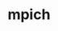 ---
title: "mpich"
layout: cache
categories: [package, develop-2024-05-26]
meta: {"versions": ["4.0.3", "4.2.1"], "compilers": ["gcc@=11.4.0", "gcc@=12.3.0", "gcc@=7.3.1", "gcc@=7.5.0", "gcc@=9.4.0", "oneapi@=2024.0.0"], "oss": ["amzn2", "ubuntu18.04", "ubuntu20.04", "ubuntu22.04"], "platforms": ["linux"], "targets": ["aarch64", "neoverse_n1", "neoverse_v1", "neoverse_v2", "ppc64le", "x86_64_v3"], "stacks": ["aws-isc", "aws-isc-aarch64", "aws-pcluster-neoverse_v1", "build_systems", "e4s", "e4s-neoverse-v2", "e4s-neoverse_v1", "e4s-oneapi", "e4s-power", "e4s-rocm-external", "root", "tutorial"], "num_specs": 25, "num_specs_by_stack": {"aws-isc-aarch64": 2, "root": 25, "aws-pcluster-neoverse_v1": 2, "aws-isc": 1, "e4s-power": 3, "build_systems": 1, "e4s-neoverse_v1": 3, "e4s-neoverse-v2": 3, "e4s": 4, "e4s-rocm-external": 1, "e4s-oneapi": 3, "tutorial": 2}}
spec_details: [{"hash": "67oyihdqssl6lvx5pbufzft24cxsnkck", "compiler": "gcc@=7.3.1", "versions": ["4.2.1"], "os": "amzn2", "platform": "linux", "target": "aarch64", "variants": ["~argobots", "build_system=autotools", "~cuda", "datatype-engine=auto", "device=ch4", "+fortran", "+hwloc", "+hydra", "+libxml2", "netmod=ofi", "+pci", "pmi=default", "~rocm", "+romio", "~slurm", "~vci", "~verbs", "~wrapperrpath", "~xpmem"], "stacks": ["aws-isc-aarch64", "root"], "size": "-", "tarball": "https://binaries.spack.io/releases/develop-2024-05-26/build_cache/linux-amzn2-aarch64/gcc-7.3.1/mpich-4.2.1/linux-amzn2-aarch64-gcc-7.3.1-mpich-4.2.1-67oyihdqssl6lvx5pbufzft24cxsnkck.spack"}, {"hash": "xfe7xdmdc734cdvuypiippkbse723czw", "compiler": "gcc@=12.3.0", "versions": ["4.2.1"], "os": "amzn2", "platform": "linux", "target": "neoverse_n1", "variants": ["~argobots", "build_system=autotools", "~cuda", "datatype-engine=auto", "device=ch4", "+fortran", "+hwloc", "+hydra", "+libxml2", "netmod=ofi", "+pci", "pmi=pmi2", "~rocm", "+romio", "+slurm", "~vci", "~verbs", "+wrapperrpath", "~xpmem"], "stacks": ["root", "aws-pcluster-neoverse_v1"], "size": "-", "tarball": "https://binaries.spack.io/releases/develop-2024-05-26/build_cache/linux-amzn2-neoverse_n1/gcc-12.3.0/mpich-4.2.1/linux-amzn2-neoverse_n1-gcc-12.3.0-mpich-4.2.1-xfe7xdmdc734cdvuypiippkbse723czw.spack"}, {"hash": "ag3vlgxayavst5biyidn7kkwj2tavwij", "compiler": "gcc@=7.3.1", "versions": ["4.2.1"], "os": "amzn2", "platform": "linux", "target": "neoverse_n1", "variants": ["~argobots", "build_system=autotools", "~cuda", "datatype-engine=auto", "device=ch4", "+fortran", "+hwloc", "+hydra", "+libxml2", "netmod=ofi", "+pci", "pmi=default", "~rocm", "+romio", "~slurm", "~vci", "~verbs", "~wrapperrpath", "~xpmem"], "stacks": ["aws-isc-aarch64", "root"], "size": "-", "tarball": "https://binaries.spack.io/releases/develop-2024-05-26/build_cache/linux-amzn2-neoverse_n1/gcc-7.3.1/mpich-4.2.1/linux-amzn2-neoverse_n1-gcc-7.3.1-mpich-4.2.1-ag3vlgxayavst5biyidn7kkwj2tavwij.spack"}, {"hash": "7ub72zpjypn2vel6vgg3m4ah4zd6k7k7", "compiler": "gcc@=12.3.0", "versions": ["4.2.1"], "os": "amzn2", "platform": "linux", "target": "neoverse_v1", "variants": ["~argobots", "build_system=autotools", "~cuda", "datatype-engine=auto", "device=ch4", "+fortran", "+hwloc", "+hydra", "+libxml2", "netmod=ofi", "+pci", "pmi=pmi2", "~rocm", "+romio", "+slurm", "~vci", "~verbs", "+wrapperrpath", "~xpmem"], "stacks": ["root", "aws-pcluster-neoverse_v1"], "size": "-", "tarball": "https://binaries.spack.io/releases/develop-2024-05-26/build_cache/linux-amzn2-neoverse_v1/gcc-12.3.0/mpich-4.2.1/linux-amzn2-neoverse_v1-gcc-12.3.0-mpich-4.2.1-7ub72zpjypn2vel6vgg3m4ah4zd6k7k7.spack"}, {"hash": "7ua7fegjtpbgqivjhceuhami3wkecijg", "compiler": "gcc@=7.3.1", "versions": ["4.2.1"], "os": "amzn2", "platform": "linux", "target": "x86_64_v3", "variants": ["~argobots", "build_system=autotools", "~cuda", "datatype-engine=auto", "device=ch4", "+fortran", "+hwloc", "+hydra", "+libxml2", "netmod=ofi", "+pci", "pmi=default", "~rocm", "+romio", "~slurm", "~vci", "~verbs", "~wrapperrpath", "~xpmem"], "stacks": ["aws-isc", "root"], "size": "-", "tarball": "https://binaries.spack.io/releases/develop-2024-05-26/build_cache/linux-amzn2-x86_64_v3/gcc-7.3.1/mpich-4.2.1/linux-amzn2-x86_64_v3-gcc-7.3.1-mpich-4.2.1-7ua7fegjtpbgqivjhceuhami3wkecijg.spack"}, {"hash": "77m44p73ttaphlgamwyqahwzolw4eim5", "compiler": "gcc@=9.4.0", "versions": ["4.2.1"], "os": "ubuntu20.04", "platform": "linux", "target": "ppc64le", "variants": ["~argobots", "build_system=autotools", "~cuda", "datatype-engine=auto", "device=ch4", "+fortran", "~hwloc", "+hydra", "+libxml2", "netmod=ofi", "+pci", "pmi=default", "~rocm", "+romio", "~slurm", "~vci", "~verbs", "~wrapperrpath", "~xpmem"], "stacks": ["root", "e4s-power"], "size": "-", "tarball": "https://binaries.spack.io/releases/develop-2024-05-26/build_cache/linux-ubuntu20.04-ppc64le/gcc-9.4.0/mpich-4.2.1/linux-ubuntu20.04-ppc64le-gcc-9.4.0-mpich-4.2.1-77m44p73ttaphlgamwyqahwzolw4eim5.spack"}, {"hash": "nqizg2rsdhimvpdqv4ns6nh565ajkhlq", "compiler": "gcc@=9.4.0", "versions": ["4.2.1"], "os": "ubuntu20.04", "platform": "linux", "target": "ppc64le", "variants": ["~argobots", "build_system=autotools", "~cuda", "datatype-engine=auto", "device=ch4", "+fortran", "~hwloc", "+hydra", "+libxml2", "netmod=ofi", "+pci", "pmi=default", "~rocm", "+romio", "~slurm", "~vci", "~verbs", "~wrapperrpath", "~xpmem"], "stacks": ["root", "e4s-power"], "size": "-", "tarball": "https://binaries.spack.io/releases/develop-2024-05-26/build_cache/linux-ubuntu20.04-ppc64le/gcc-9.4.0/mpich-4.2.1/linux-ubuntu20.04-ppc64le-gcc-9.4.0-mpich-4.2.1-nqizg2rsdhimvpdqv4ns6nh565ajkhlq.spack"}, {"hash": "hdmxwsspag24htwwezex2di3e6ucwaxv", "compiler": "gcc@=7.5.0", "versions": ["4.2.1"], "os": "ubuntu18.04", "platform": "linux", "target": "x86_64_v3", "variants": ["~argobots", "build_system=autotools", "~cuda", "datatype-engine=auto", "device=ch4", "~fortran", "+hwloc", "+hydra", "+libxml2", "netmod=ofi", "+pci", "pmi=default", "~rocm", "+romio", "~slurm", "~vci", "~verbs", "+wrapperrpath", "~xpmem"], "stacks": ["root", "build_systems"], "size": "-", "tarball": "https://binaries.spack.io/releases/develop-2024-05-26/build_cache/linux-ubuntu18.04-x86_64_v3/gcc-7.5.0/mpich-4.2.1/linux-ubuntu18.04-x86_64_v3-gcc-7.5.0-mpich-4.2.1-hdmxwsspag24htwwezex2di3e6ucwaxv.spack"}, {"hash": "h6ciib57fitpnrl3m227sodwxmotperf", "compiler": "gcc@=9.4.0", "versions": ["4.0.3"], "os": "ubuntu20.04", "platform": "linux", "target": "ppc64le", "variants": ["~argobots", "build_system=autotools", "~cuda", "datatype-engine=auto", "device=ch4", "+fortran", "~hwloc", "+hydra", "+libxml2", "netmod=ofi", "patches=db4173c,de0de41", "+pci", "pmi=default", "~rocm", "+romio", "~slurm", "~vci", "~verbs", "~wrapperrpath", "~xpmem"], "stacks": ["root", "e4s-power"], "size": "-", "tarball": "https://binaries.spack.io/releases/develop-2024-05-26/build_cache/linux-ubuntu20.04-ppc64le/gcc-9.4.0/mpich-4.0.3/linux-ubuntu20.04-ppc64le-gcc-9.4.0-mpich-4.0.3-h6ciib57fitpnrl3m227sodwxmotperf.spack"}, {"hash": "e6wbpm77lajyb5f7gmsyhemdrngu5hkh", "compiler": "gcc@=11.4.0", "versions": ["4.2.1"], "os": "ubuntu22.04", "platform": "linux", "target": "neoverse_v1", "variants": ["~argobots", "build_system=autotools", "~cuda", "datatype-engine=auto", "device=ch4", "+fortran", "~hwloc", "+hydra", "+libxml2", "netmod=ofi", "+pci", "pmi=default", "~rocm", "+romio", "~slurm", "~vci", "~verbs", "~wrapperrpath", "~xpmem"], "stacks": ["e4s-neoverse_v1", "root"], "size": "-", "tarball": "https://binaries.spack.io/releases/develop-2024-05-26/build_cache/linux-ubuntu22.04-neoverse_v1/gcc-11.4.0/mpich-4.2.1/linux-ubuntu22.04-neoverse_v1-gcc-11.4.0-mpich-4.2.1-e6wbpm77lajyb5f7gmsyhemdrngu5hkh.spack"}, {"hash": "pzgebrwhxl6auhfnt2l5zrlxomvjt6j6", "compiler": "gcc@=11.4.0", "versions": ["4.2.1"], "os": "ubuntu22.04", "platform": "linux", "target": "neoverse_v1", "variants": ["~argobots", "build_system=autotools", "~cuda", "datatype-engine=auto", "device=ch4", "+fortran", "~hwloc", "+hydra", "+libxml2", "netmod=ofi", "+pci", "pmi=default", "~rocm", "+romio", "~slurm", "~vci", "~verbs", "~wrapperrpath", "~xpmem"], "stacks": ["e4s-neoverse_v1", "root"], "size": "-", "tarball": "https://binaries.spack.io/releases/develop-2024-05-26/build_cache/linux-ubuntu22.04-neoverse_v1/gcc-11.4.0/mpich-4.2.1/linux-ubuntu22.04-neoverse_v1-gcc-11.4.0-mpich-4.2.1-pzgebrwhxl6auhfnt2l5zrlxomvjt6j6.spack"}, {"hash": "frgqrlzv7m75bjpon2fdb4ff7hw2sk6l", "compiler": "gcc@=11.4.0", "versions": ["4.0.3"], "os": "ubuntu22.04", "platform": "linux", "target": "neoverse_v1", "variants": ["~argobots", "build_system=autotools", "~cuda", "datatype-engine=auto", "device=ch4", "+fortran", "~hwloc", "+hydra", "+libxml2", "netmod=ofi", "patches=db4173c,de0de41", "+pci", "pmi=default", "~rocm", "+romio", "~slurm", "~vci", "~verbs", "~wrapperrpath", "~xpmem"], "stacks": ["e4s-neoverse_v1", "root"], "size": "-", "tarball": "https://binaries.spack.io/releases/develop-2024-05-26/build_cache/linux-ubuntu22.04-neoverse_v1/gcc-11.4.0/mpich-4.0.3/linux-ubuntu22.04-neoverse_v1-gcc-11.4.0-mpich-4.0.3-frgqrlzv7m75bjpon2fdb4ff7hw2sk6l.spack"}, {"hash": "cf3yhyitglqwvpppmxzn4lgzh6oip4fv", "compiler": "gcc@=11.4.0", "versions": ["4.2.1"], "os": "ubuntu22.04", "platform": "linux", "target": "neoverse_v2", "variants": ["~argobots", "build_system=autotools", "~cuda", "datatype-engine=auto", "device=ch4", "+fortran", "~hwloc", "+hydra", "+libxml2", "netmod=ofi", "+pci", "pmi=default", "~rocm", "+romio", "~slurm", "~vci", "~verbs", "~wrapperrpath", "~xpmem"], "stacks": ["e4s-neoverse-v2", "root"], "size": "-", "tarball": "https://binaries.spack.io/releases/develop-2024-05-26/build_cache/linux-ubuntu22.04-neoverse_v2/gcc-11.4.0/mpich-4.2.1/linux-ubuntu22.04-neoverse_v2-gcc-11.4.0-mpich-4.2.1-cf3yhyitglqwvpppmxzn4lgzh6oip4fv.spack"}, {"hash": "6pot7nilzwmhle2yjjffkvzpokxzaksy", "compiler": "gcc@=11.4.0", "versions": ["4.2.1"], "os": "ubuntu22.04", "platform": "linux", "target": "neoverse_v2", "variants": ["~argobots", "build_system=autotools", "~cuda", "datatype-engine=auto", "device=ch4", "+fortran", "~hwloc", "+hydra", "+libxml2", "netmod=ofi", "+pci", "pmi=default", "~rocm", "+romio", "~slurm", "~vci", "~verbs", "~wrapperrpath", "~xpmem"], "stacks": ["e4s-neoverse-v2", "root"], "size": "-", "tarball": "https://binaries.spack.io/releases/develop-2024-05-26/build_cache/linux-ubuntu22.04-neoverse_v2/gcc-11.4.0/mpich-4.2.1/linux-ubuntu22.04-neoverse_v2-gcc-11.4.0-mpich-4.2.1-6pot7nilzwmhle2yjjffkvzpokxzaksy.spack"}, {"hash": "p5jcs6hyedempzljiz466gyzr4d3l2ip", "compiler": "gcc@=11.4.0", "versions": ["4.0.3"], "os": "ubuntu22.04", "platform": "linux", "target": "neoverse_v2", "variants": ["~argobots", "build_system=autotools", "~cuda", "datatype-engine=auto", "device=ch4", "+fortran", "~hwloc", "+hydra", "+libxml2", "netmod=ofi", "patches=db4173c,de0de41", "+pci", "pmi=default", "~rocm", "+romio", "~slurm", "~vci", "~verbs", "~wrapperrpath", "~xpmem"], "stacks": ["e4s-neoverse-v2", "root"], "size": "-", "tarball": "https://binaries.spack.io/releases/develop-2024-05-26/build_cache/linux-ubuntu22.04-neoverse_v2/gcc-11.4.0/mpich-4.0.3/linux-ubuntu22.04-neoverse_v2-gcc-11.4.0-mpich-4.0.3-p5jcs6hyedempzljiz466gyzr4d3l2ip.spack"}, {"hash": "tgtgdsa43kduogzwkoxmvwby7n3dxny4", "compiler": "gcc@=11.4.0", "versions": ["4.2.1"], "os": "ubuntu22.04", "platform": "linux", "target": "x86_64_v3", "variants": ["~argobots", "build_system=autotools", "~cuda", "datatype-engine=auto", "device=ch4", "+fortran", "~hwloc", "+hydra", "+libxml2", "netmod=ofi", "+pci", "pmi=default", "~rocm", "+romio", "~slurm", "~vci", "~verbs", "~wrapperrpath", "~xpmem"], "stacks": ["root", "e4s"], "size": "-", "tarball": "https://binaries.spack.io/releases/develop-2024-05-26/build_cache/linux-ubuntu22.04-x86_64_v3/gcc-11.4.0/mpich-4.2.1/linux-ubuntu22.04-x86_64_v3-gcc-11.4.0-mpich-4.2.1-tgtgdsa43kduogzwkoxmvwby7n3dxny4.spack"}, {"hash": "5wluzo5hacyq2abzalmgkzgjfbcxykko", "compiler": "gcc@=11.4.0", "versions": ["4.2.1"], "os": "ubuntu22.04", "platform": "linux", "target": "x86_64_v3", "variants": ["~argobots", "build_system=autotools", "~cuda", "datatype-engine=auto", "device=ch4", "+fortran", "~hwloc", "+hydra", "+libxml2", "netmod=ofi", "+pci", "pmi=default", "~rocm", "+romio", "~slurm", "~vci", "~verbs", "~wrapperrpath", "~xpmem"], "stacks": ["root", "e4s"], "size": "-", "tarball": "https://binaries.spack.io/releases/develop-2024-05-26/build_cache/linux-ubuntu22.04-x86_64_v3/gcc-11.4.0/mpich-4.2.1/linux-ubuntu22.04-x86_64_v3-gcc-11.4.0-mpich-4.2.1-5wluzo5hacyq2abzalmgkzgjfbcxykko.spack"}, {"hash": "qklieox22hop5h6pt4v5pmnmwbofg5jt", "compiler": "gcc@=11.4.0", "versions": ["4.2.1"], "os": "ubuntu22.04", "platform": "linux", "target": "x86_64_v3", "variants": ["~argobots", "build_system=autotools", "~cuda", "datatype-engine=auto", "device=ch4", "+fortran", "~hwloc", "+hydra", "+libxml2", "netmod=ofi", "+pci", "pmi=default", "~rocm", "+romio", "~slurm", "~vci", "~verbs", "~wrapperrpath", "~xpmem"], "stacks": ["e4s-rocm-external", "root"], "size": "-", "tarball": "https://binaries.spack.io/releases/develop-2024-05-26/build_cache/linux-ubuntu22.04-x86_64_v3/gcc-11.4.0/mpich-4.2.1/linux-ubuntu22.04-x86_64_v3-gcc-11.4.0-mpich-4.2.1-qklieox22hop5h6pt4v5pmnmwbofg5jt.spack"}, {"hash": "dvb7tlbupf4nslgjt4onqhb5dc6xllki", "compiler": "gcc@=11.4.0", "versions": ["4.2.1"], "os": "ubuntu22.04", "platform": "linux", "target": "x86_64_v3", "variants": ["~argobots", "build_system=autotools", "~cuda", "datatype-engine=auto", "device=ch4", "+fortran", "~hwloc", "+hydra", "+libxml2", "netmod=ofi", "+pci", "pmi=default", "~rocm", "+romio", "~slurm", "~vci", "~verbs", "~wrapperrpath", "~xpmem"], "stacks": ["root", "e4s"], "size": "-", "tarball": "https://binaries.spack.io/releases/develop-2024-05-26/build_cache/linux-ubuntu22.04-x86_64_v3/gcc-11.4.0/mpich-4.2.1/linux-ubuntu22.04-x86_64_v3-gcc-11.4.0-mpich-4.2.1-dvb7tlbupf4nslgjt4onqhb5dc6xllki.spack"}, {"hash": "7hri7mldsei7hkclkold7smtvy5jsw2x", "compiler": "oneapi@=2024.0.0", "versions": ["4.2.1"], "os": "ubuntu22.04", "platform": "linux", "target": "x86_64_v3", "variants": ["~argobots", "build_system=autotools", "~cuda", "datatype-engine=auto", "device=ch4", "+fortran", "~hwloc", "+hydra", "+libxml2", "netmod=ofi", "+pci", "pmi=default", "~rocm", "+romio", "~slurm", "~vci", "~verbs", "~wrapperrpath", "~xpmem"], "stacks": ["e4s-oneapi", "root"], "size": "-", "tarball": "https://binaries.spack.io/releases/develop-2024-05-26/build_cache/linux-ubuntu22.04-x86_64_v3/oneapi-2024.0.0/mpich-4.2.1/linux-ubuntu22.04-x86_64_v3-oneapi-2024.0.0-mpich-4.2.1-7hri7mldsei7hkclkold7smtvy5jsw2x.spack"}, {"hash": "ob3kjoahzllv47jabzff7quxbne63rsu", "compiler": "gcc@=11.4.0", "versions": ["4.0.3"], "os": "ubuntu22.04", "platform": "linux", "target": "x86_64_v3", "variants": ["~argobots", "build_system=autotools", "~cuda", "datatype-engine=auto", "device=ch4", "+fortran", "~hwloc", "+hydra", "+libxml2", "netmod=ofi", "patches=db4173c,de0de41", "+pci", "pmi=default", "~rocm", "+romio", "~slurm", "~vci", "~verbs", "~wrapperrpath", "~xpmem"], "stacks": ["root", "e4s"], "size": "-", "tarball": "https://binaries.spack.io/releases/develop-2024-05-26/build_cache/linux-ubuntu22.04-x86_64_v3/gcc-11.4.0/mpich-4.0.3/linux-ubuntu22.04-x86_64_v3-gcc-11.4.0-mpich-4.0.3-ob3kjoahzllv47jabzff7quxbne63rsu.spack"}, {"hash": "iley75lhpok57j5kqjvr5pqhn4fzmdjy", "compiler": "oneapi@=2024.0.0", "versions": ["4.2.1"], "os": "ubuntu22.04", "platform": "linux", "target": "x86_64_v3", "variants": ["~argobots", "build_system=autotools", "~cuda", "datatype-engine=auto", "device=ch4", "+fortran", "~hwloc", "+hydra", "+libxml2", "netmod=ofi", "+pci", "pmi=default", "~rocm", "+romio", "~slurm", "~vci", "~verbs", "~wrapperrpath", "~xpmem"], "stacks": ["e4s-oneapi", "root"], "size": "-", "tarball": "https://binaries.spack.io/releases/develop-2024-05-26/build_cache/linux-ubuntu22.04-x86_64_v3/oneapi-2024.0.0/mpich-4.2.1/linux-ubuntu22.04-x86_64_v3-oneapi-2024.0.0-mpich-4.2.1-iley75lhpok57j5kqjvr5pqhn4fzmdjy.spack"}, {"hash": "perohgh7vsw363d2ghzu2qkzcnfnmr5o", "compiler": "gcc@=11.4.0", "versions": ["4.2.1"], "os": "ubuntu22.04", "platform": "linux", "target": "x86_64_v3", "variants": ["~argobots", "build_system=autotools", "~cuda", "datatype-engine=auto", "device=ch4", "+fortran", "~hwloc", "+hydra", "+libxml2", "netmod=ofi", "+pci", "pmi=default", "~rocm", "+romio", "~slurm", "~vci", "~verbs", "~wrapperrpath", "~xpmem"], "stacks": ["e4s-oneapi", "root"], "size": "-", "tarball": "https://binaries.spack.io/releases/develop-2024-05-26/build_cache/linux-ubuntu22.04-x86_64_v3/gcc-11.4.0/mpich-4.2.1/linux-ubuntu22.04-x86_64_v3-gcc-11.4.0-mpich-4.2.1-perohgh7vsw363d2ghzu2qkzcnfnmr5o.spack"}, {"hash": "gsuauw2b3gbr7ibgiucw7fguhgzpl36j", "compiler": "gcc@=11.4.0", "versions": ["4.2.1"], "os": "ubuntu22.04", "platform": "linux", "target": "x86_64_v3", "variants": ["~argobots", "build_system=autotools", "~cuda", "datatype-engine=auto", "device=ch4", "+fortran", "+hwloc", "+hydra", "+libxml2", "netmod=ofi", "+pci", "pmi=default", "~rocm", "+romio", "~slurm", "~vci", "~verbs", "+wrapperrpath", "~xpmem"], "stacks": ["root", "tutorial"], "size": "-", "tarball": "https://binaries.spack.io/releases/develop-2024-05-26/build_cache/linux-ubuntu22.04-x86_64_v3/gcc-11.4.0/mpich-4.2.1/linux-ubuntu22.04-x86_64_v3-gcc-11.4.0-mpich-4.2.1-gsuauw2b3gbr7ibgiucw7fguhgzpl36j.spack"}, {"hash": "2e6wuvu3mp4wwprfn5rd4nsulgmris6u", "compiler": "gcc@=12.3.0", "versions": ["4.2.1"], "os": "ubuntu22.04", "platform": "linux", "target": "x86_64_v3", "variants": ["~argobots", "build_system=autotools", "~cuda", "datatype-engine=auto", "device=ch4", "+fortran", "+hwloc", "+hydra", "+libxml2", "netmod=ofi", "+pci", "pmi=default", "~rocm", "+romio", "~slurm", "~vci", "~verbs", "+wrapperrpath", "~xpmem"], "stacks": ["root", "tutorial"], "size": "-", "tarball": "https://binaries.spack.io/releases/develop-2024-05-26/build_cache/linux-ubuntu22.04-x86_64_v3/gcc-12.3.0/mpich-4.2.1/linux-ubuntu22.04-x86_64_v3-gcc-12.3.0-mpich-4.2.1-2e6wuvu3mp4wwprfn5rd4nsulgmris6u.spack"}]
---